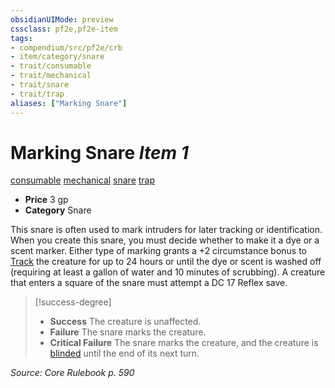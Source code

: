 ```yaml
---
obsidianUIMode: preview
cssclass: pf2e,pf2e-item
tags:
- compendium/src/pf2e/crb
- item/category/snare
- trait/consumable
- trait/mechanical
- trait/snare
- trait/trap
aliases: ["Marking Snare"]
---
```

# Marking Snare *Item 1*  
[consumable](../../../Rules/traits/consumable.md)  [mechanical](../../../Rules/traits/mechanical.md)  [snare](../../../Rules/traits/snare.md)  [trap](../../../Rules/traits/trap.md)  

- **Price** 3 gp
- **Category** Snare

This snare is often used to mark intruders for later tracking or identification. When you create this snare, you must decide whether to make it a dye or a scent marker. Either type of marking grants a +2 circumstance bonus to [Track](../../../Rules/actions/track.md) the creature for up to 24 hours or until the dye or scent is washed off (requiring at least a gallon of water and 10 minutes of scrubbing). A creature that enters a square of the snare must attempt a DC 17 Reflex save.

> [!success-degree] 
> - **Success** The creature is unaffected.
> - **Failure** The snare marks the creature.
> - **Critical Failure** The snare marks the creature, and the creature is [blinded](../../../Rules/conditions.md#Blinded) until the end of its next turn.

*Source: Core Rulebook p. 590*